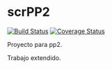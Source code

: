 # scrPP2 
[![Build Status](https://travis-ci.org/yoshKnight/scrPP2.svg?branch=JNextendido)](https://travis-ci.org/yoshKnight/scrPP2)
[![Coverage Status](https://coveralls.io/repos/github/yoshKnight/scrPP2/badge.svg?branch=JNextendido)](https://coveralls.io/github/yoshKnight/scrPP2?branch=JNextendido)

Proyecto para pp2.

Trabajo extendido.
